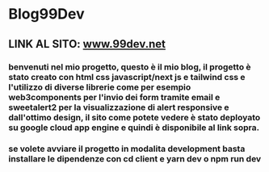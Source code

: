# Blog99Dev

## LINK AL SITO: www.99dev.net

### benvenuti nel mio progetto, questo è il mio blog, il progetto è stato creato con html css javascript/next js e tailwind css e l'utilizzo di diverse librerie come per esempio web3components per l'invio dei form tramite email e sweetalert2 per la visualizzazione di alert responsive e dall'ottimo design, il sito come potete vedere è stato deployato su google cloud app engine e quindi è disponibile al link sopra.

### se volete avviare il progetto in modalita development basta installare le dipendenze con cd client e yarn dev o npm run dev
